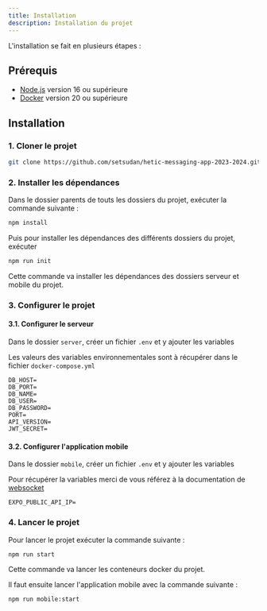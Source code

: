 ```yaml
---
title: Installation
description: Installation du projet
---
```


L'installation se fait en plusieurs étapes :

## Prérequis

- [Node.js](https://nodejs.org/en/) version 16 ou supérieure
- [Docker](https://www.docker.com/) version 20 ou supérieure

## Installation

### 1. Cloner le projet

```bash
git clone https://github.com/setsudan/hetic-messaging-app-2023-2024.git
```

### 2. Installer les dépendances

Dans le dossier parents de touts les dossiers du projet, exécuter la commande
suivante :

```bash
npm install
```

Puis pour installer les dépendances des différents dossiers du projet, exécuter

```bash
npm run init
```

Cette commande va installer les dépendances des dossiers serveur et mobile du
projet.

### 3. Configurer le projet

#### 3.1. Configurer le serveur

Dans le dossier `server`, créer un fichier `.env` et y ajouter les variables

Les valeurs des variables environnementales sont à récupérer dans le fichier
`docker-compose.yml`

```env
DB_HOST=
DB_PORT=
DB_NAME=
DB_USER=
DB_PASSWORD=
PORT=
API_VERSION=
JWT_SECRET=
```

#### 3.2. Configurer l'application mobile

Dans le dossier `mobile`, créer un fichier `.env` et y ajouter les variables

Pour récupérer la variables merci de vous référez à la documentation de
[websocket](/docs/connect-websocket)

```env
EXPO_PUBLIC_API_IP=
```

### 4. Lancer le projet

Pour lancer le projet exécuter la commande suivante :

```bash
npm run start
```

Cette commande va lancer les conteneurs docker du projet.

Il faut ensuite lancer l'application mobile avec la commande suivante :

```bash
npm run mobile:start
```
